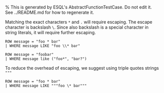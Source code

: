 % This is generated by ESQL's AbstractFunctionTestCase. Do not edit it. See ../README.md for how to regenerate it.

Matching the exact characters `*` and `.` will require escaping.
The escape character is backslash `\`. Since also backslash is a special character in string literals,
it will require further escaping.

```esql
ROW message = "foo * bar"
| WHERE message LIKE "foo \\* bar"
```


```esql
ROW message = "foobar"
| WHERE message like ("foo*", "bar?")
```


To reduce the overhead of escaping, we suggest using triple quotes strings `"""`

```esql
ROW message = "foo * bar"
| WHERE message LIKE """foo \* bar"""
```


